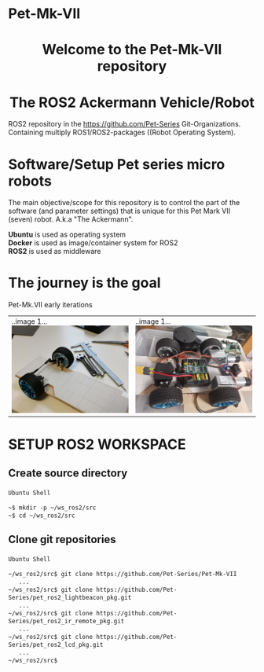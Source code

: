 # Pet-Mk-VII

<h1 align="center">Welcome to the Pet-Mk-VII repository</h1>
<h1 align="center">The ROS2 Ackermann Vehicle/Robot</h1>

ROS2 repository in the https://github.com/Pet-Series Git-Organizations.</br>
Containing multiply ROS1/ROS2-packages ((Robot Operating System).

# Software/Setup Pet series micro robots #
The main objective/scope for this repository is to control the part of the software (and parameter settings) that is unique for this Pet Mark VII (seven) robot. A.k.a "The Ackermann".

**Ubuntu** is used as operating system<br>
**Docker** is used as image/container system for ROS2<br>
**ROS2** is used as middleware<br>

# The journey is the goal
<table>
    <tr>Pet-Mk.VII early iterations
      <td>..image 1...<br><img src="./doc/pet-mk-vii_chassi_mockup01.jpg" width="400px"></td>
      <td>..image 1...<br><img src="./doc/pet-mk-vii_chassi_mockup02.jpg" width="400px"></td>
    </tr>
</table>

# SETUP ROS2 WORKSPACE
## Create source directory
`Ubuntu Shell`
```
~$ mkdir -p ~/ws_ros2/src
~$ cd ~/ws_ros2/src
```
## Clone git repositories
`Ubuntu Shell`
```
~/ws_ros2/src$ git clone https://github.com/Pet-Series/Pet-Mk-VII
   ...
~/ws_ros2/src$ git clone https://github.com/Pet-Series/pet_ros2_lightbeacon_pkg.git
   ...
~/ws_ros2/src$ git clone https://github.com/Pet-Series/pet_ros2_ir_remote_pkg.git
   ...
~/ws_ros2/src$ git clone https://github.com/Pet-Series/pet_ros2_lcd_pkg.git
   ...
~/ws_ros2/src$
```
